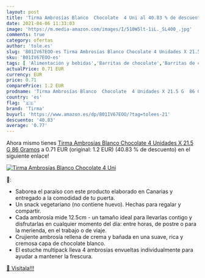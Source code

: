 ```yaml
---
layout: post
title: 'Tirma Ambrosías Blanco  Chocolate  4 Uni al 40.83 % de descuento'
date: 2021-04-06 11:33:03
image: 'https://m.media-amazon.com/images/I/510W5lt-1iL._SL400_.jpg'
comments: true
category: ofertas
author: 'tole.es'
slug: 'B01IV67EOO-es Tirma Ambrosías Blanco Chocolate 4 Unidades X 21.5 G 86...'
sku: 'B01IV67EOO-es'
tags: [ 'Alimentación y bebidas','Barritas de chocolate','Barritas de chocolate tamaño snack','Chocolates','Dulces, chocolates y chicles','chocolate','tirma', ]
actualPrice: 0.71 EUR
currency: EUR
price: 0.71
comparePrice: 1.2 EUR
prodname: 'Tirma Ambrosías Blanco  Chocolate  4 Unidades X 21.5 G  86 Gramos'
country: 'es'
flag: '🇪🇸'
brand: 'Tirma'
buyurl: 'https://www.amazon.es/dp/B01IV67EOO/?tag=tolees-21'
descuento: '40.83'
average: '0.77'
---
```


Ahora mismo tienes [Tirma Ambrosías Blanco  Chocolate  4 Unidades X 21.5 G  86 Gramos](https://www.amazon.es/dp/B01IV67EOO/?tag=tolees-21) a 0.71 EUR (original: 1.2 EUR) (40.83 %  de descuento) en el siguiente enlace!

[![Tirma Ambrosías Blanco  Chocolate  4 Uni](https://m.media-amazon.com/images/I/510W5lt-1iL._SL400_.jpg)](https://www.amazon.es/dp/B01IV67EOO/?tag=tolees-21)

🔎:

- Saborea el paraíso con este producto elaborado en Canarias y entregado a la comodidad de tu puerta.
- Un snack vegetariano (no contiene huevo). Hechas para regalar y compartir.
- Cada ambrosía mide 12.5cm - un tamaño ideal para llevarlas contigo y disfrutarlas en cualquier momento del día: entre horas, de postre o para la merienda, en el trabajo o de viaje.
- Crujiente ambrosía rellena de crema y bañada en una suave, rica y cremosa capa de chocolate blanco.
- El estuche multipack lleva 4 ambrosías envueltas individualmente para ayudar a mantener la frescura.

[🛒 Visítala!!!](https://www.amazon.es/dp/B01IV67EOO/?tag=tolees-21)
